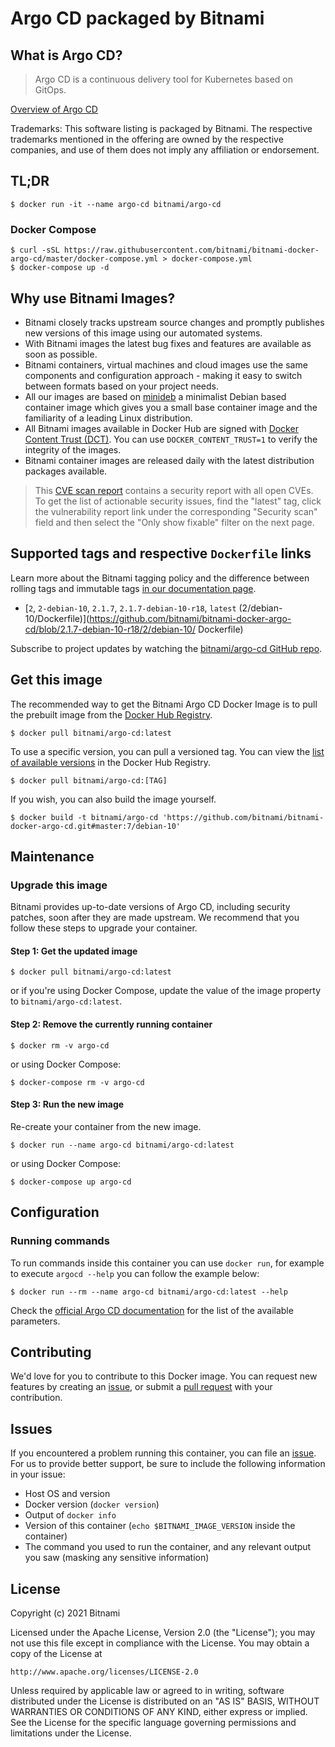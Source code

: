 # Argo CD packaged by Bitnami

## What is Argo CD?

> Argo CD is a continuous delivery tool for Kubernetes based on GitOps.

[Overview of Argo CD](https://argoproj.github.io/cd)

Trademarks: This software listing is packaged by Bitnami. The respective trademarks mentioned in the offering are owned by the respective companies, and use of them does not imply any affiliation or endorsement.

## TL;DR

```console
$ docker run -it --name argo-cd bitnami/argo-cd
```

### Docker Compose

```console
$ curl -sSL https://raw.githubusercontent.com/bitnami/bitnami-docker-argo-cd/master/docker-compose.yml > docker-compose.yml
$ docker-compose up -d
```

## Why use Bitnami Images?

* Bitnami closely tracks upstream source changes and promptly publishes new versions of this image using our automated systems.
* With Bitnami images the latest bug fixes and features are available as soon as possible.
* Bitnami containers, virtual machines and cloud images use the same components and configuration approach - making it easy to switch between formats based on your project needs.
* All our images are based on [minideb](https://github.com/bitnami/minideb) a minimalist Debian based container image which gives you a small base container image and the familiarity of a leading Linux distribution.
* All Bitnami images available in Docker Hub are signed with [Docker Content Trust (DCT)](https://docs.docker.com/engine/security/trust/content_trust/). You can use `DOCKER_CONTENT_TRUST=1` to verify the integrity of the images.
* Bitnami container images are released daily with the latest distribution packages available.


> This [CVE scan report](https://quay.io/repository/bitnami/argo-cd?tab=tags) contains a security report with all open CVEs. To get the list of actionable security issues, find the "latest" tag, click the vulnerability report link under the corresponding "Security scan" field and then select the "Only show fixable" filter on the next page.

## Supported tags and respective `Dockerfile` links

Learn more about the Bitnami tagging policy and the difference between rolling tags and immutable tags [in our documentation page](https://docs.bitnami.com/tutorials/understand-rolling-tags-containers/).


* [`2`, `2-debian-10`, `2.1.7`, `2.1.7-debian-10-r18`, `latest` (2/debian-10/Dockerfile)](https://github.com/bitnami/bitnami-docker-argo-cd/blob/2.1.7-debian-10-r18/2/debian-10/      Dockerfile)

Subscribe to project updates by watching the [bitnami/argo-cd GitHub repo](https://github.com/bitnami/bitnami-docker-argo-cd).

## Get this image

The recommended way to get the Bitnami Argo CD Docker Image is to pull the prebuilt image from the [Docker Hub Registry](https://hub.docker.com/r/bitnami/argo-cd).

```console
$ docker pull bitnami/argo-cd:latest
```

To use a specific version, you can pull a versioned tag. You can view the [list of available versions](https://hub.docker.com/r/bitnami/argo-cd/tags/) in the Docker Hub Registry.

```console
$ docker pull bitnami/argo-cd:[TAG]
```

If you wish, you can also build the image yourself.

```console
$ docker build -t bitnami/argo-cd 'https://github.com/bitnami/bitnami-docker-argo-cd.git#master:7/debian-10'
```

## Maintenance

### Upgrade this image

Bitnami provides up-to-date versions of Argo CD, including security patches, soon after they are made upstream. We recommend that you follow these steps to upgrade your container.

#### Step 1: Get the updated image

```console
$ docker pull bitnami/argo-cd:latest
```

or if you're using Docker Compose, update the value of the image property to `bitnami/argo-cd:latest`.

#### Step 2: Remove the currently running container

```console
$ docker rm -v argo-cd
```

or using Docker Compose:

```console
$ docker-compose rm -v argo-cd
```

#### Step 3: Run the new image

Re-create your container from the new image.

```console
$ docker run --name argo-cd bitnami/argo-cd:latest
```

or using Docker Compose:

```console
$ docker-compose up argo-cd
```

## Configuration

### Running commands

To run commands inside this container you can use `docker run`, for example to execute `argocd --help` you can follow the example below:

```console
$ docker run --rm --name argo-cd bitnami/argo-cd:latest --help
```

Check the [official Argo CD documentation](https://argo-cd.readthedocs.io/en/stable/operator-manual/server-commands/argocd-server/) for the list of the available parameters.

## Contributing

We'd love for you to contribute to this Docker image. You can request new features by creating an [issue](https://github.com/bitnami/bitnami-docker-argo-cd/issues), or submit a [pull request](https://github.com/bitnami/bitnami-docker-argo-cd/pulls) with your contribution.

## Issues

If you encountered a problem running this container, you can file an [issue](https://github.com/bitnami/bitnami-docker-argo-cd/issues/new). For us to provide better support, be sure to include the following information in your issue:

- Host OS and version
- Docker version (`docker version`)
- Output of `docker info`
- Version of this container (`echo $BITNAMI_IMAGE_VERSION` inside the container)
- The command you used to run the container, and any relevant output you saw (masking any sensitive
information)

## License

Copyright (c) 2021 Bitnami

Licensed under the Apache License, Version 2.0 (the "License");
you may not use this file except in compliance with the License.
You may obtain a copy of the License at

    http://www.apache.org/licenses/LICENSE-2.0

Unless required by applicable law or agreed to in writing, software
distributed under the License is distributed on an "AS IS" BASIS,
WITHOUT WARRANTIES OR CONDITIONS OF ANY KIND, either express or implied.
See the License for the specific language governing permissions and
limitations under the License.
